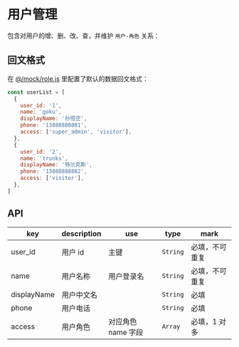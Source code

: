 <!-- ---
sidebarDepth: 0
--- -->

# 用户管理

包含对用户的增、删、改、查，并维护 `用户-角色` 关系：
<img class="img-margin-top" :src="$withBase('/assets/用户管理_界面.png')">
<img :src="$withBase('/assets/用户管理_编辑.png')">

## 回文格式

在 <a href="https://github.com/simon9124/iview-dynamicRouter/blob/master/src/mock/role.js" target="_blank">@/mock/role.js</a> 里配置了默认的数据回文格式：

```javascript
const userList = [
  {
    user_id: '1',
    name: 'goku',
    displayName: '孙悟空',
    phone: '13888888881',
    access: ['super_admin', 'visitor'],
  },
  {
    user_id: '2',
    name: 'trunks',
    displayName: '特兰克斯',
    phone: '13888888882',
    access: ['visitor'],
  },
]
```

## API

| key         | description | use                | type     | mark           |
| ----------- | ----------- | ------------------ | -------- | -------------- |
| user_id     | 用户 id     | 主键               | `String` | 必填，不可重复 |
| name        | 用户名称    | 用户登录名         | `String` | 必填，不可重复 |
| displayName | 用户中文名  |                    | `String` | 必填           |
| phone       | 用户电话    |                    | `String` | 必填           |
| access      | 用户角色    | 对应角色 name 字段 | `Array`  | 必填，1 对多   |

